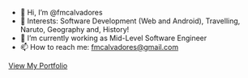 - 👋 Hi, I’m @fmcalvadores
- 👀 Interests: Software Development (Web and Android), Travelling, Naruto, Geography and, History!
- 🌱 I’m currently working as Mid-Level Software Engineer
- 📫 How to reach me: fmcalvadores@gmail.com

<!---
fmcalvadores/fmcalvadores is a ✨ special ✨ repository because its `README.md` (this file) appears on your GitHub profile.
You can click the Preview link to take a look at your changes.
--->

<a href="https://fmcalvadores.github.io/Portfolio/">View My Portfolio</a>

